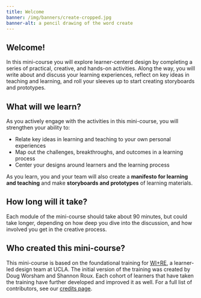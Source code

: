 ```yaml
---
title: Welcome
banner: /img/banners/create-cropped.jpg
banner-alt: a pencil drawing of the word create
---
```

## Welcome!

In this mini-course you will explore learner-centerd design by completing a series of practical, creative, and hands-on activities. Along the way, you will write about and discuss your learning experiences, reflect on key ideas in teaching and learning, and roll your sleeves up to start creating storyboards and prototypes.

## What will we learn?

As you actively engage with the activities in this mini-course, you will strengthen your ability to:

* Relate key ideas in learning and teaching to your own personal experiences
* Map out the challenges, breakthroughs, and outcomes in a learning process
* Center your designs around learners and the learning process

As you learn, you and your team will also create a <strong>manifesto for learning and teaching</strong> and make <strong>storyboards and prototypes</strong> of learning materials.

## How long will it take?

Each module of the mini-course should take about 90 minutes, but could take longer, depending on how deep you dive into the discussion, and how involved you get in the creative process.

## Who created this mini-course?

This mini-course is based on the foundational training for <a href="https://uclalibrary.github.io/research-tips/about/" target="_blank">WI+RE</a>, a learner-led design team at UCLA. The initial version of the training was created by Doug Worsham and Shannon Roux. Each cohort of learners that have taken the training have further developed and improved it as well. For a full list of contributors, see our <a href="{{ '/modules/resources/thank-yous/' | absolute_url }}">credits page</a>.


